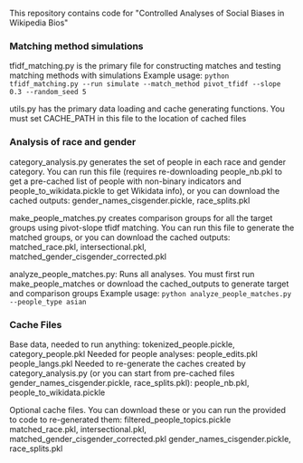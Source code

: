 This repository contains code for "Controlled Analyses of Social Biases in Wikipedia Bios"



### Matching method simulations
tfidf_matching.py is the primary file for constructing matches and testing matching methods with simulations
Example usage: `python tfidf_matching.py --run simulate --match_method pivot_tfidf --slope 0.3 --random_seed 5`

utils.py has the primary data loading and cache generating functions. You must set CACHE_PATH in this file to the location of cached files


### Analysis of race and gender
category_analysis.py generates the set of people in each race and gender category. You can run this file (requires re-downloading people_nb.pkl to get a pre-cached list of people with non-binary indicators and people_to_wikidata.pickle to get Wikidata info), or you can download the cached outputs: gender_names_cisgender.pickle, race_splits.pkl

make_people_matches.py creates comparison groups for all the target groups using pivot-slope tfidf matching. You can run this file to generate the matched groups, or you can download the cached outputs: matched_race.pkl, intersectional.pkl, matched_gender_cisgender_corrected.pkl

analyze_people_matches.py: Runs all analyses. You must first run make_people_matches or download the cached_outputs to generate target and comparison groups
Example usage: `python analyze_people_matches.py --people_type asian`

### Cache Files
Base data, needed to run anything: tokenized_people.pickle, category_people.pkl
Needed for people analyses: people_edits.pkl people_langs.pkl
Needed to re-generate the caches created by category_analysis.py (or you can start from pre-cached files gender_names_cisgender.pickle, race_splits.pkl): people_nb.pkl, people_to_wikidata.pickle

Optional cache files. You can download these or you can run the provided to code to re-generated them:
filtered_people_topics.pickle
matched_race.pkl, intersectional.pkl, matched_gender_cisgender_corrected.pkl
gender_names_cisgender.pickle, race_splits.pkl
